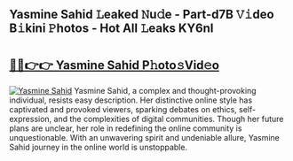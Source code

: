 ## Yasmine Sahid 𝙻eaked 𝙽u𝚍e - Part-d7B 𝚅𝚒deo B𝚒kini 𝙿hotos - Hot All 𝙻eaks KY6nI

# <h2><a href="http://ld3qxmz.urlbe.top/?page=Yasmine+Sahid">🔗🔗👉👉 Yasmine Sahid P𝚑oto𝚜Vid𝚎o</a></h2>

[![Yasmine Sahid](https://i.imgur.com/eBuTRDB.gif)](http://ld3qxmz.urlbe.top/?page=Yasmine+Sahid)
Yasmine Sahid, a complex and thought-provoking individual, resists easy description. Her distinctive online style has captivated and provoked viewers, sparking debates on ethics, self-expression, and the complexities of digital communities. Though her future plans are unclear, her role in redefining the online community is unquestionable. With an unwavering spirit and undeniable allure, Yasmine Sahid journey in the online world is unstoppable.
